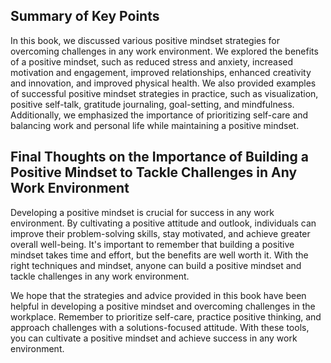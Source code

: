 
Summary of Key Points
---------------------

In this book, we discussed various positive mindset strategies for overcoming challenges in any work environment. We explored the benefits of a positive mindset, such as reduced stress and anxiety, increased motivation and engagement, improved relationships, enhanced creativity and innovation, and improved physical health. We also provided examples of successful positive mindset strategies in practice, such as visualization, positive self-talk, gratitude journaling, goal-setting, and mindfulness. Additionally, we emphasized the importance of prioritizing self-care and balancing work and personal life while maintaining a positive mindset.

Final Thoughts on the Importance of Building a Positive Mindset to Tackle Challenges in Any Work Environment
------------------------------------------------------------------------------------------------------------

Developing a positive mindset is crucial for success in any work environment. By cultivating a positive attitude and outlook, individuals can improve their problem-solving skills, stay motivated, and achieve greater overall well-being. It's important to remember that building a positive mindset takes time and effort, but the benefits are well worth it. With the right techniques and mindset, anyone can build a positive mindset and tackle challenges in any work environment.

We hope that the strategies and advice provided in this book have been helpful in developing a positive mindset and overcoming challenges in the workplace. Remember to prioritize self-care, practice positive thinking, and approach challenges with a solutions-focused attitude. With these tools, you can cultivate a positive mindset and achieve success in any work environment.